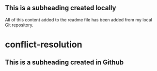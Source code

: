 ## This is a subheading created locally

All of this content added to the readme file has been added from my local Git repository.

# conflict-resolution

## This is a subheading created in Github
